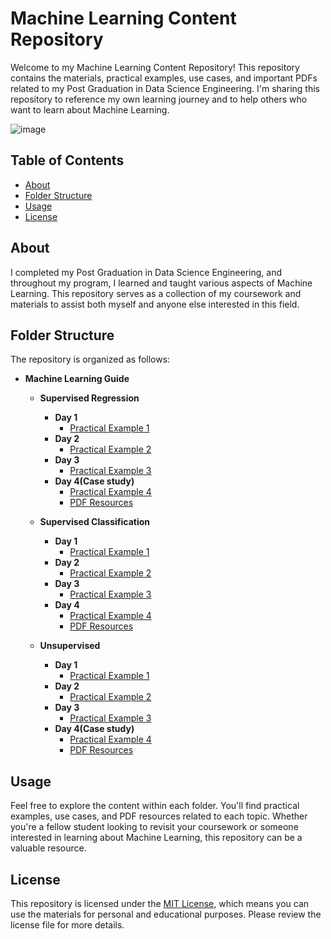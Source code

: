 # Machine Learning Content Repository

Welcome to my Machine Learning Content Repository! This repository contains the materials, practical examples, use cases, and important PDFs related to my Post Graduation in Data Science Engineering. I'm sharing this repository to reference my own learning journey and to help others who want to learn about Machine Learning.

![image](https://github.com/Aftabbs/Machine-Learning-Guide-for-Data-Science-/assets/112916888/d8904222-17d8-4021-9365-990fdf466d9e)

## Table of Contents

- [About](#about)
- [Folder Structure](#folder-structure)
- [Usage](#usage)
- [License](#license)

## About

I completed my Post Graduation in Data Science Engineering, and throughout my program, I learned and taught various aspects of Machine Learning. This repository serves as a collection of my coursework and materials to assist both myself and anyone else interested in this field.

## Folder Structure

The repository is organized as follows:

- **Machine Learning Guide**

  - **Supervised Regression**
    - **Day 1**
      - [Practical Example 1](./Machine%20Learning%20Guide/Supervised%20Regression/Day%201)
    - **Day 2**
      - [Practical Example 2](./Machine%20Learning%20Guide/Supervised%20Regression/Day%201)
    - **Day 3**
      - [Practical Example 3](./Machine%20Learning%20Guide/Supervised%20Regression/Day%201)
    - **Day 4(Case study)**
      - [Practical Example 4](./Machine%20Learning%20Guide/Supervised%20Regression/Day%201)
      - [PDF Resources](./Machine%20Learning%20Guide/Supervised%20Regression/Day%201)
      
  - **Supervised Classification**
    - **Day 1**
      - [Practical Example 1](./Machine%20Learning%20Guide/Supervised%20Regression/Day%201)
    - **Day 2**
      - [Practical Example 2](./Machine%20Learning%20Guide/Supervised%20Regression/Day%201)
    - **Day 3**
      - [Practical Example 3](./Machine%20Learning%20Guide/Supervised%20Regression/Day%201)
    - **Day 4**
      - [Practical Example 4](./Machine%20Learning%20Guide/Supervised%20Regression/Day%201)
      - [PDF Resources](./Machine%20Learning%20Guide/Supervised%20Regression/Day%201)

        
  - **Unsupervised**
    - **Day 1**
      - [Practical Example 1](./Machine%20Learning%20Guide/Supervised%20Regression/Day%201)
    - **Day 2**
      - [Practical Example 2](./Machine%20Learning%20Guide/Supervised%20Regression/Day%201)
    - **Day 3**
      - [Practical Example 3](./Machine%20Learning%20Guide/Supervised%20Regression/Day%201)
    - **Day 4(Case study)**
      - [Practical Example 4](./Machine%20Learning%20Guide/Supervised%20Regression/Day%201)
      - [PDF Resources](./Machine%20Learning%20Guide/Supervised%20Regression/Day%201)
   

## Usage

Feel free to explore the content within each folder. You'll find practical examples, use cases, and PDF resources related to each topic. Whether you're a fellow student looking to revisit your coursework or someone interested in learning about Machine Learning, this repository can be a valuable resource.

## License

This repository is licensed under the [MIT License](./LICENSE), which means you can use the materials for personal and educational purposes. Please review the license file for more details.
